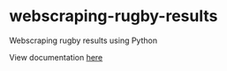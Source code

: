 # webscraping-rugby-results

Webscraping rugby results using Python

View documentation [here](https://raeesvds.github.io/static/media/Rugby-results-docs.edbb2399.pdf)
